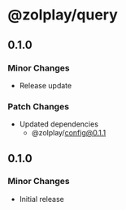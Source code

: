 # @zolplay/query

## 0.1.0

### Minor Changes

- Release update

### Patch Changes

- Updated dependencies
  - @zolplay/config@0.1.1

## 0.1.0

### Minor Changes

- Initial release

